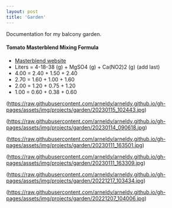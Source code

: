 ```yaml
---
layout: post
title: 'Garden'
---
```


Documentation for my balcony garden.

#### Tomato Masterblend Mixing Formula
- [Masterblend website](https://www.masterblend.com/4-18-38-tomato-formula/)
- Liters = 4-18-38 (g) + MgSO4 (g) + Ca(NO2)2 (g) (add last)
- 4.00 = 2.40 + 1.50 + 2.40
- 2.70 = 1.60 + 1.00 + 1.60
- 2.00 = 1.20 + 0.75 + 1.20
- 1.00 = 0.60 + 0.38 + 0.60


(https://raw.githubusercontent.com/arneldy/arneldy.github.io/gh-pages/assets/img/projects/garden/20230115_102443.jpg)

(https://raw.githubusercontent.com/arneldy/arneldy.github.io/gh-pages/assets/img/projects/garden/20230114_090618.jpg)

(https://raw.githubusercontent.com/arneldy/arneldy.github.io/gh-pages/assets/img/projects/garden/20230111_163501.jpg)

(https://raw.githubusercontent.com/arneldy/arneldy.github.io/gh-pages/assets/img/projects/garden/20230111_163309.jpg)

(https://raw.githubusercontent.com/arneldy/arneldy.github.io/gh-pages/assets/img/projects/garden/20221217_103434.jpg)

(https://raw.githubusercontent.com/arneldy/arneldy.github.io/gh-pages/assets/img/projects/garden/20221207_104006.jpg)
